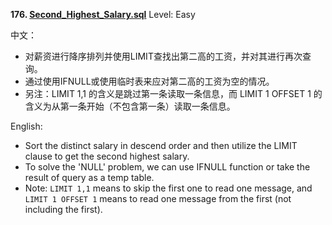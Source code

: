 **176. [Second_Highest_Salary.sql](https://github.com/Kelv1nYu/LeetCode_Practices/blob/master/Code/Second_Highest_Salary.sql)**      Level: Easy

中文：

* 对薪资进行降序排列并使用LIMIT查找出第二高的工资，并对其进行再次查询。
* 通过使用IFNULL或使用临时表来应对第二高的工资为空的情况。
* 另注：LIMIT 1,1 的含义是跳过第一条读取一条信息，而 LIMIT 1 OFFSET 1 的含义为从第一条开始（不包含第一条）读取一条信息。

English:
* Sort the distinct salary in descend order and then utilize the LIMIT clause to get the second highest salary.
* To solve the 'NULL' problem, we can use IFNULL function or take the result of query as a temp table.
* Note: `LIMIT 1,1` means to skip the first one to read one message, and `LIMIT 1 OFFSET 1` means to read one message from the first (not including the first).
